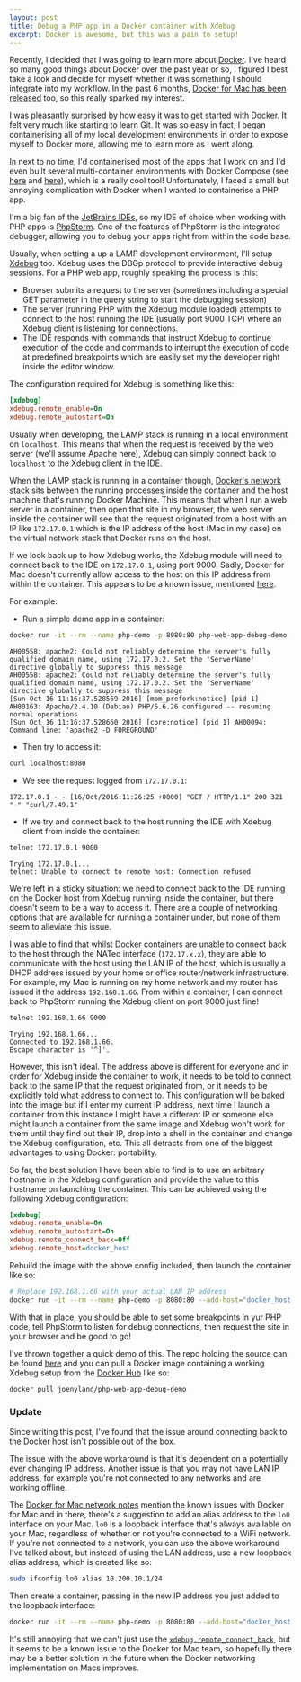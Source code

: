 ```yaml
---
layout: post
title: Debug a PHP app in a Docker container with Xdebug
excerpt: Docker is awesome, but this was a pain to setup!
---
```


Recently, I decided that I was going to learn more about [Docker][docker-site]. I've heard so many good things about
Docker over the past year or so, I figured I best take a look and decide for myself whether it was something I should
integrate into my workflow. In the past 6 months, [Docker for Mac has been released][docker-for-mac-release-post] too,
so this really sparked my interest.

I was pleasantly surprised by how easy it was to get started with Docker. It felt very much like starting to learn Git.
It was so easy in fact, I began containerising all of my local development environments in order to expose myself to
Docker more, allowing me to learn more as I went along.

In next to no time, I'd containerised most of the apps that I work on and I'd even built several multi-container
environments with Docker Compose (see [here][docker-compose-example-1] and [here][docker-compose-example-2]), which is
a really cool tool! Unfortunately, I faced a small but annoying complication with Docker when I wanted to containerise
a PHP app.

I'm a big fan of the [JetBrains IDEs][jetbrains-ides], so my IDE of choice when working with PHP apps is
[PhpStorm][phpstorm-site]. One of the features of PhpStorm is the integrated debugger, allowing you to debug your apps
right from within the code base.

Usually, when setting a up a LAMP development environment, I'll setup [Xdebug][xdebug] too. Xdebug uses the DBGp
protocol to provide interactive debug sessions. For a PHP web app, roughly speaking the process is this:
 
 * Browser submits a request to the server (sometimes including a special GET parameter in the query string to start
 the debugging session)
 * The server (running PHP with the Xdebug module loaded) attempts to connect to the host running the IDE (usually port
 9000 TCP) where an Xdebug client is listening for connections.
 * The IDE responds with commands that instruct Xdebug to continue execution of the code and commands to interrupt the
 execution of code at predefined breakpoints which are easily set my the developer right inside the editor window.
 
The configuration required for Xdebug is something like this:
 
```ini
[xdebug]
xdebug.remote_enable=On
xdebug.remote_autostart=On
```
 
Usually when developing, the LAMP stack is running in a local environment on `localhost`. This means that when the
request is received by the web server (we'll assume Apache here), Xdebug can simply connect back to `localhost` to the
Xdebug client in the IDE.

When the LAMP stack is running in a container though, [Docker's network stack][docker-networking] sits between the running processes inside
the container and the host machine that's running Docker Machine. This means that when I run a web server in a
container, then open that site in my browser, the web server inside the container will see that the request originated
from a host with an IP like `172.17.0.1` which is the IP address of the host (Mac in my case) on the virtual network
stack that Docker runs on the host.
 
If we look back up to how Xdebug works, the Xdebug module will need to connect back to the IDE on `172.17.0.1`,
using port 9000. Sadly, Docker for Mac doesn't currently allow access to the host on this IP address from within the
container. This appears to be a known issue, mentioned [here][docker-for-mac-network-known-issues].

For example:

* Run a simple demo app in a container:

```bash
docker run -it --rm --name php-demo -p 8080:80 php-web-app-debug-demo
```

```
AH00558: apache2: Could not reliably determine the server's fully qualified domain name, using 172.17.0.2. Set the 'ServerName' directive globally to suppress this message
AH00558: apache2: Could not reliably determine the server's fully qualified domain name, using 172.17.0.2. Set the 'ServerName' directive globally to suppress this message
[Sun Oct 16 11:16:37.528569 2016] [mpm_prefork:notice] [pid 1] AH00163: Apache/2.4.10 (Debian) PHP/5.6.26 configured -- resuming normal operations
[Sun Oct 16 11:16:37.528660 2016] [core:notice] [pid 1] AH00094: Command line: 'apache2 -D FOREGROUND'
```

* Then try to access it:

```bash
curl localhost:8080
```

* We see the request logged from `172.17.0.1`:

```
172.17.0.1 - - [16/Oct/2016:11:26:25 +0000] "GET / HTTP/1.1" 200 321 "-" "curl/7.49.1"
```

* If we try and connect back to the host running the IDE with Xdebug client from inside the container:

```bash
telnet 172.17.0.1 9000
```

```
Trying 172.17.0.1...
telnet: Unable to connect to remote host: Connection refused
```
  
We're left in a sticky situation: we need to connect back to the IDE running on the Docker host from Xdebug running
inside the container, but there doesn't seem to be a way to access it. There are a couple of networking options that
are available for running a container under, but none of them seem to alleviate this issue.
  
I was able to find that whilst Docker containers are unable to connect back to the host through the NATed interface
(`172.17.x.x`), they are able to communicate with the host using the LAN IP of the host, which is usually a DHCP
address issued by your home or office router/network infrastructure. For example, my Mac is running on my home network
and my router has issued it the address `192.168.1.66`. From within a container, I can connect back to PhpStorm running
the Xdebug client on port 9000 just fine!

```bash
telnet 192.168.1.66 9000
```

```
Trying 192.168.1.66...
Connected to 192.168.1.66.
Escape character is '^]'.
```

However, this isn't ideal. The address above is different for everyone and in order for Xdebug inside the container to
work, it needs to be told to connect back to the same IP that the request originated from, or it needs to be explicitly
told what address to connect to. This configuration will be baked into the image but if I enter my current IP address,
next time I launch a container from this instance I might have a different IP or someone else might launch a container
from the same image and Xdebug won't work for them until they find out their IP, drop into a shell in the container and
change the Xdebug configuration, etc. This all detracts from one of the biggest advantages to using Docker: portability.

So far, the best solution I have been able to find is to use an arbitrary hostname in the Xdebug configuration and
provide the value to this hostname on launching the container. This can be achieved using the following Xdebug configuration:


```ini
[xdebug]
xdebug.remote_enable=On
xdebug.remote_autostart=On
xdebug.remote_connect_back=Off
xdebug.remote_host=docker_host
```

Rebuild the image with the above config included, then launch the container like so:

```bash
# Replace 192.168.1.66 with your actual LAN IP address
docker run -it --rm --name php-demo -p 8080:80 --add-host="docker_host:192.168.1.66" php-web-app-debug-demo
```

With that in place, you should be able to set some breakpoints in yur PHP code, tell PhpStorm to listen for debug
connections, then request the site in your browser and be good to go!
 
I've thrown together a quick demo of this. The repo holding the source can be found [here][demo-repo] and you can pull a Docker image containing a working Xdebug setup from the [Docker Hub][docker-hub-demo-image] like so:

```bash
docker pull joenyland/php-web-app-debug-demo
```

### Update

Since writing this post, I've found that the issue around connecting back to the Docker host isn't possible out of the
box.

The issue with the above workaround is that it's dependent on a potentially ever changing IP address. Another issue is
that you may not have LAN IP address, for example you're not connected to any networks and are working offline.

The [Docker for Mac network notes][docker-for-mac-network-notes] mention the known issues with Docker for Mac and in there, there's a suggestion to add
an alias address to the `lo0` interface on your Mac. `lo0` is a loopback interface that's always available on your Mac,
regardless of whether or not you're connected to a WiFi network. If you're not connected to a network, you can use the
above workaround I've talked about, but instead of using the LAN address, use a new loopback alias address, which is
created like so:

```bash
sudo ifconfig lo0 alias 10.200.10.1/24
```

Then create a container, passing in the new IP address you just added to the loopback interface:

```bash
docker run -it --rm --name php-demo -p 8080:80 --add-host="docker_host:10.200.10.1" joenyland/php-web-app-debug-demo
```

It's still annoying that we can't just use the [`xdebug.remote_connect_back`][xdebug-connect-back], but it seems to be
a known issue to the Docker for Mac team, so hopefully there may be a better solution in the future when the Docker
networking implementation on Macs improves.

[docker-site]: https://www.docker.com
[demo-repo]: https://github.com/JoeNyland/docker-php-web-app-debug-demo
[docker-for-mac-release-post]: https://blog.docker.com/2016/07/docker-for-mac-and-windows-production-ready/
[docker-compose-example-1]: https://github.com/JoeNyland/docker-compose-test
[docker-compose-example-2]: https://github.com/JoeNyland/docker-compose-wordpress-test
[phpstorm-site]: https://www.jetbrains.com/phpstorm/
[jetbrains-ides]: https://www.jetbrains.com/products.html?fromMenu#type=ide
[xdebug]: https://xdebug.org
[docker-networking]: https://docs.docker.com/engine/userguide/networking/
[docker-for-mac-network-known-issues]: https://docs.docker.com/docker-for-mac/networking/#/known-limitations-use-cases-and-workarounds
[xdebug-connect-back]: https://xdebug.org/docs/all_settings#remote_connect_back
[docker-for-mac-network-notes]: https://docs.docker.com/docker-for-mac/networking/#/use-cases-and-workarounds
[docker-hub-demo-image]: https://hub.docker.com/r/joenyland/php-web-app-debug-demo/
